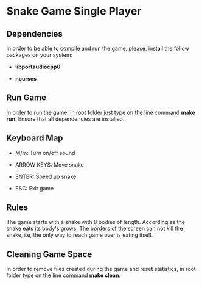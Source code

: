 # Snake Game Single Player

## Dependencies

In order to be able to compile and run the game, please, install the follow packages on your system:

- **libportaudiocpp0**

- **ncurses**

## Run Game

In order to run the game, in root folder just type on the line command **make run**. Ensure that all dependencies are installed.

## Keyboard Map

- M/m: Turn on/off sound

- ARROW KEYS: Move snake

- ENTER: Speed up snake

- ESC: Exit game

## Rules

The game starts with a snake with 8 bodies of length. According as the snake eats its body's grows. The borders of the screen can not kill the snake, i.e, the only way to reach game over is eating itself.

## Cleaning Game Space

In order to remove files created during the game and reset statistics, in root folder type on the line command **make clean**.












































